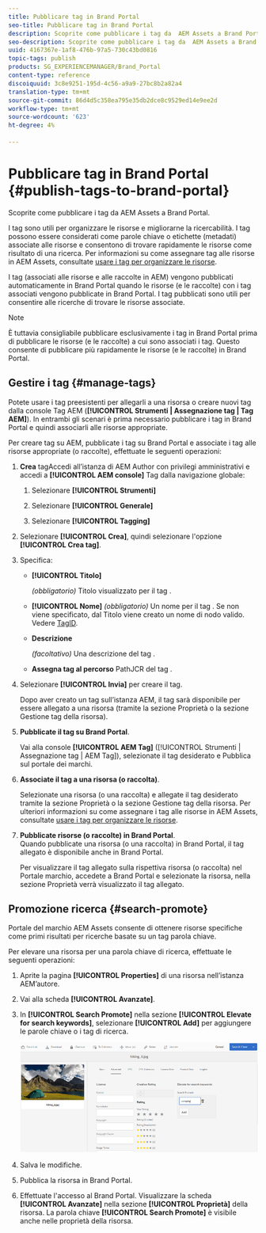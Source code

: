 ```yaml
---
title: Pubblicare tag in Brand Portal
seo-title: Pubblicare tag in Brand Portal
description: Scoprite come pubblicare i tag da  AEM Assets a Brand Portal.
seo-description: Scoprite come pubblicare i tag da  AEM Assets a Brand Portal.
uuid: 4167367e-1af8-476b-97a5-730c43bd0816
topic-tags: publish
products: SG_EXPERIENCEMANAGER/Brand_Portal
content-type: reference
discoiquuid: 3c8e9251-195d-4c56-a9a9-27bc8b2a82a4
translation-type: tm+mt
source-git-commit: 86d4d5c358ea795e35db2dce8c9529ed14e9ee2d
workflow-type: tm+mt
source-wordcount: '623'
ht-degree: 4%

---
```



# Pubblicare tag in Brand Portal {#publish-tags-to-brand-portal}

Scoprite come pubblicare i tag da  AEM Assets a Brand Portal.

I tag sono utili per organizzare le risorse e migliorarne la ricercabilità. I tag possono essere considerati come parole chiave o etichette (metadati) associate alle risorse e consentono di trovare rapidamente le risorse come risultato di una ricerca. Per informazioni su come assegnare tag alle risorse in  AEM Assets, consultate [usare i tag per organizzare le risorse](https://helpx.adobe.com/experience-manager/6-5/assets/using/organize-assets.html#Usetagstoorganizeassets).

I tag (associati alle risorse e alle raccolte in AEM) vengono pubblicati automaticamente in Brand Portal quando le risorse (e le raccolte) con i tag associati vengono pubblicate in Brand Portal. I tag pubblicati sono utili per consentire alle ricerche di trovare le risorse associate.

>[!NOTE]
>
>È tuttavia consigliabile pubblicare esclusivamente i tag in Brand Portal prima di pubblicare le risorse (e le raccolte) a cui sono associati i tag. Questo consente di pubblicare più rapidamente le risorse (e le raccolte) in Brand Portal.

## Gestire i tag {#manage-tags}

Potete usare i tag preesistenti per allegarli a una risorsa o creare nuovi tag dalla console Tag AEM (**[!UICONTROL Strumenti | Assegnazione tag | Tag AEM]**). In entrambi gli scenari è prima necessario pubblicare i tag in Brand Portal e quindi associarli alle risorse appropriate.

Per creare tag su AEM, pubblicate i tag su Brand Portal e associate i tag alle risorse appropriate (o raccolte), effettuate le seguenti operazioni:

1. **Crea**
tagAccedi all’istanza di AEM Author con privilegi amministrativi e accedi a  **[!UICONTROL AEM console]** Tag dalla navigazione globale:

   1. Selezionare **[!UICONTROL Strumenti]**

   1. Selezionare **[!UICONTROL Generale]**

   1. Selezionare **[!UICONTROL Tagging]**

1. Selezionare **[!UICONTROL Crea]**, quindi selezionare l&#39;opzione **[!UICONTROL Crea tag]**.
1. Specifica:

   * **[!UICONTROL Titolo]**

      *(obbligatorio)* Titolo visualizzato per il tag .
   * **[!UICONTROL Nome]**
      *(obbligatorio)* Un nome per il tag . Se non viene specificato, dal Titolo viene creato un nome di nodo valido. Vedere [TagID](https://helpx.adobe.com/experience-manager/6-5/sites/developing/using/framework.html#TagID).
   * **Descrizione**

      *(facoltativo)* Una descrizione del tag .
   * **Assegna tag al percorso**
PathJCR del tag .

1. Selezionare **[!UICONTROL Invia]** per creare il tag.

   Dopo aver creato un tag sull’istanza AEM, il tag sarà disponibile per essere allegato a una risorsa (tramite la sezione Proprietà o la sezione Gestione tag della risorsa).

1. **Pubblicate il tag su Brand Portal**.

   Vai alla console **[!UICONTROL AEM Tag]** ([!UICONTROL Strumenti | Assegnazione tag | AEM Tag]), selezionate il tag desiderato e Pubblica sul portale dei marchi.

1. **Associate il tag a una risorsa (o raccolta)**.

   Selezionate una risorsa (o una raccolta) e allegate il tag desiderato tramite la sezione Proprietà o la sezione Gestione tag della risorsa. Per ulteriori informazioni su come assegnare i tag alle risorse in  AEM Assets, consultate [usare i tag per organizzare le risorse](https://helpx.adobe.com/experience-manager/6-5/assets/using/organize-assets.html#Usetagstoorganizeassets).

1. **Pubblicate risorse (o raccolte) in Brand Portal**.\
   Quando pubblicate una risorsa (o una raccolta) in Brand Portal, il tag allegato è disponibile anche in Brand Portal.

   Per visualizzare il tag allegato sulla rispettiva risorsa (o raccolta) nel Portale marchio, accedete a Brand Portal e selezionate la risorsa, nella sezione Proprietà verrà visualizzato il tag allegato.

## Promozione ricerca {#search-promote}

 Portale del marchio AEM Assets consente di ottenere risorse specifiche come primi risultati per ricerche basate su un tag parola chiave.

Per elevare una risorsa per una parola chiave di ricerca, effettuate le seguenti operazioni:

1. Aprite la pagina **[!UICONTROL Properties]** di una risorsa nell’istanza AEM’autore.
1. Vai alla scheda **[!UICONTROL Avanzate]**.
1. In **[!UICONTROL Search Promote]** nella sezione **[!UICONTROL Elevate for search keywords]**, selezionare **[!UICONTROL Add]** per aggiungere le parole chiave o i tag di ricerca.

   ![](assets/search-promote.png)

1. Salva le modifiche.
1. Pubblica la risorsa in Brand Portal.
1. Effettuate l&#39;accesso al Brand Portal. Visualizzare la scheda **[!UICONTROL Avanzate]** nella sezione **[!UICONTROL Proprietà]** della risorsa.
La parola chiave **[!UICONTROL Search Promote]** è visibile anche nelle proprietà della risorsa.

